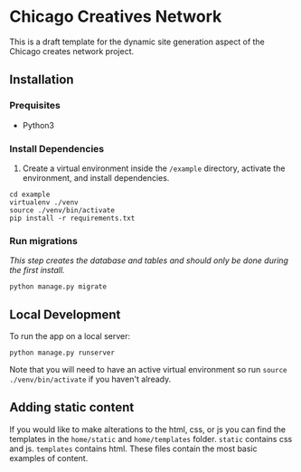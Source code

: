 # Chicago Creatives Network

This is a draft template for the dynamic site generation aspect of the Chicago creates network project.

## Installation

### Prequisites
- Python3

### Install Dependencies
1. Create a virtual environment inside the `/example` directory, activate the environment, and install dependencies.
```
cd example
virtualenv ./venv
source ./venv/bin/activate
pip install -r requirements.txt
```

### Run migrations
*This step creates the database and tables and should only be done during the first install.*
```
python manage.py migrate
```

## Local Development
To run the app on a local server:
```
python manage.py runserver
```
Note that you will need to have an active virtual environment so run `source ./venv/bin/activate` if you haven't already.




## Adding static content
If you would like to make alterations to the html, css, or js you can find the templates in the `home/static` and `home/templates` folder. 
`static` contains css and js. `templates` contains html.  These files contain the most basic examples of content.